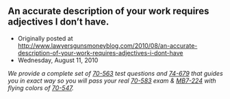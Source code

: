 ## An accurate description of your work requires adjectives I don’t have.

 * Originally posted at http://www.lawyersgunsmoneyblog.com/2010/08/an-accurate-description-of-your-work-requires-adjectives-i-dont-have
 * Wednesday, August 11, 2010

_We provide a complete set of [70-563](http://www.thepass4sure.us/70-563-dumps.html) test questions and [74-679](http://www.thepass4sure.biz/74-679.html) that guides you in exact way so you will pass your real [70-583](http://www.thepass4sure.me/70-583.html) exam & [MB7-224](http://www.pass4sures.ca/MB7-224.html) with flying colors of [70-547](http://www.pass4sures.ca/70-547.html)._